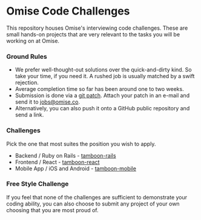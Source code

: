 # Omise Code Challenges

This repository houses Omise's interviewing code challenges. These are small hands-on
projects that are very relevant to the tasks you will be working on at Omise.

### Ground Rules

* We prefer well-thought-out solutions over the quick-and-dirty kind. So take your time,
  if you need it. A rushed job is usually matched by a swift rejection.
* Average completion time so far has been around one to two weeks.
* Submission is done via a [git patch](https://git-scm.com/docs/git-format-patch). Attach
  your patch in an e-mail and send it to [jobs@omise.co](mailto:jobs@omise.co).
* Alternatively, you can also push it onto a GitHub public repository and send a link.


### Challenges

Pick the one that most suites the position you wish to apply.

* Backend / Ruby on Rails - [tamboon-rails](https://github.com/omise/challenges/tree/challenge-rails)
* Frontend / React - [tamboon-react](https://github.com/omise/challenges/tree/challenge-react)
* Mobile App / iOS and Android - [tamboon-mobile](https://github.com/omise/challenges/tree/challenge-mobile)

### Free Style Challenge

If you feel that none of the challenges are sufficient to demonstrate your coding ability,
you can also choose to submit any project of your own choosing that you are most proud of.
